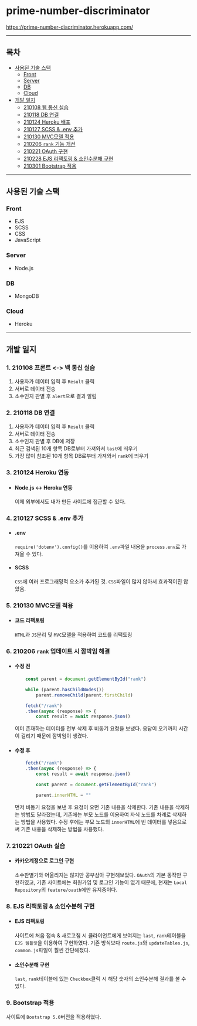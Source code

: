 # prime-number-discriminator

https://prime-number-discriminator.herokuapp.com/

<hr>

## 목차
- [사용된 기술 스택](#사용된-기술-스택)
    - [Front](#front)
    - [Server](#server)
    - [DB](#db)
    - [Cloud](#cloud)
- [개발 일지](#개발-일지)
    - [210108 웹 통신 실습](#1-210108-프론트---백-통신-실습)
    - [210118 DB 연결](#2-210118-db-연결)
    - [210124 Heroku 배포](#3-210124-heroku-연동)
    - [210127 SCSS & .env 추가](#4-210127-scss--env-추가)
    - [210130 MVC모델 적용](#5-210130-mvc모델-적용)
    - [210206 `rank` 기능 개선](#6-210206-rank-업데이트-시-깜박임-해결)
    - [210221 OAuth 구현](#7-210221-oauth-실습)
    - [210228 EJS 리팩토링 & 소인수분해 구현]()
    - [210301 Bootstrap 적용]()

<hr>

## 사용된 기술 스택

### Front
- EJS
- SCSS
- CSS
- JavaScript

### Server
- Node.js

### DB
- MongoDB

### Cloud
- Heroku

<hr>

## 개발 일지

### 1. 210108 프론트 <-> 백 통신 실습
1. 사용자가 데이터 입력 후 `Result` 클릭
2. 서버로 데이터 전송
3. 소수인지 판별 후 `alert`으로 결과 알림

### 2. 210118 DB 연결
1. 사용자가 데이터 입력 후 `Result` 클릭
2. 서버로 데이터 전송
3. 소수인지 판별 후 DB에 저장
4. 최근 검색된 10개 항목 DB로부터 가져와서 `last`에 띄우기
5. 가장 많이 참조된 10개 항목 DB로부터 가져와서 `rank`에 띄우기

### 3. 210124 Heroku 연동
- #### Node.js <-> Heroku 연동
    이제 외부에서도 내가 만든 사이트에 접근할 수 있다.

### 4. 210127 SCSS & .env 추가
- #### .env
    `require('dotenv').config()`를 이용하여 `.env`파일 내용을 `process.env`로 가져올 수 있다.
- #### SCSS
    `CSS`에 여러 프로그래밍적 요소가 추가된 것. `CSS`파일이 많지 않아서 효과적이진 않았음.

### 5. 210130 MVC모델 적용
- #### 코드 리팩토링
    `HTML`과 `JS`분리 및 `MVC`모델을 적용하여 코드를 리팩토링

### 6. 210206 `rank` 업데이트 시 깜박임 해결
- #### 수정 전

    ```javascript
        const parent = document.getElementById("rank")

        while (parent.hasChildNodes())
            parent.removeChild(parent.firstChild)

        fetch("/rank")
        .then(async (response) => {
            const result = await response.json()
    ```

    이미 존재하는 데이터를 전부 삭제 후 비동기 요청을 보냈다. 응답이 오기까지 시간이 걸리기 때문에 깜박임이 생겼다.
    
- #### 수정 후

    ```javascript
        fetch("/rank")
        .then(async (response) => {
            const result = await response.json()

            const parent = document.getElementById("rank")

            parent.innerHTML = ""
    ```

    먼저 비동기 요청을 보낸 후 요청이 오면 기존 내용을 삭제한다. 기존 내용을 삭제하는 방법도 달라졌는데, 기존에는 부모 노드를 이용하여 자식 노드를 차례로 삭제하는 방법을 사용했다. 수정 후에는 부모 노드의 `innerHTML`에 빈 데이터를 넣음으로써 기존 내용을 삭제하는 방법을 사용했다. 

### 7. 210221 OAuth 실습
- #### 카카오계정으로 로그인 구현
    소수판별기와 어울리지는 않지만 공부삼아 구현해보았다. `OAuth`의 기본 동작만 구현하였고, 기존 사이트에는 회원가입 및 로그인 기능이 없기 때문에, 현재는 `Local Repository`의 `feature/oauth`에만 유지중이다.

### 8. EJS 리팩토링 & 소인수분해 구현
- #### EJS 리팩토링
    사이트에 처음 접속 & 새로고침 시 클라이언트에게 보여지는 `last`, `rank`테이블을 `EJS 템플릿`을 이용하여 구현하였다. 기존 방식보다 `route.js`와 `updateTables.js`, `common.js`파일이 훨씬 간단해졌다.
- #### 소인수분해 구현
    `last`, `rank`테이블에 있는 `Checkbox`클릭 시 해당 숫자의 소인수분해 결과를 볼 수 있다.

### 9. Bootstrap 적용
사이트에 `Bootstrap 5.0`버전을 적용하였다. 